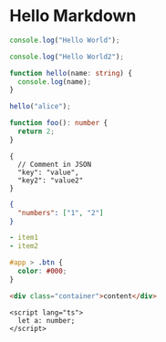 # Hello Markdown

```js
console.log("Hello World");
```

```javascript
console.log("Hello World2");
```

```ts
function hello(name: string) {
  console.log(name);
}

hello("alice");
```

```typescript
function foo(): number {
  return 2;
}
```

```jsonc
{
  // Comment in JSON
  "key": "value",
  "key2": "value2"
}
```

```json
{
  "numbers": ["1", "2"]
}
```

```yaml
- item1
- item2
```

```css
#app > .btn {
  color: #000;
}
```

```html
<div class="container">content</div>
```

```svelte
<script lang="ts">
  let a: number;
</script>
```
